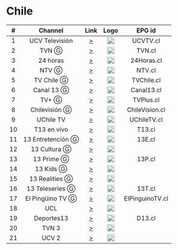 <h1>Chile</h1>

| #  | Channel        | Link  | Logo | EPG id |
|:--:|:--------------:|:-----:|:----:|:------:|
| 1  | UCV Televisión | [>](https://unlimited1-cl-isp.dps.live/ucvtv2/ucvtv2.smil/playlist.m3u8) | <img height="20" src="https://i.imgur.com/2VL4Pts.png"/> | UCVTV.cl |
| 2  | TVN Ⓖ | [>](https://sktv-forwarders.7m.pl/get.php?x=TVN) | <img height="20" src="https://i.imgur.com/WoN1dai.png"/> | TVN.cl |
| 3  | 24 horas | [>](https://mdstrm.com/live-stream-playlist/57d1a22064f5d85712b20dab.m3u8) | <img height="20" src="https://i.imgur.com/0rF6Kub.png"/> | 24Horas.cl |
| 4  | NTV Ⓖ | [>](https://mdstrm.com/live-stream-playlist/5aaabe9e2c56420918184c6d.m3u8) | <img height="20" src="https://i.imgur.com/pt2Kj1A.png"/> | NTV.cl |
| 5  | TV Chile Ⓖ | [>](https://mdstrm.com/live-stream-playlist/533adcc949386ce765657d7c.m3u8) | <img height="20" src="https://i.imgur.com/yCL888l.png"/> | TVChile.cl |
| 6  | Canal 13 Ⓖ | [>](https://sktv-forwarders.7m.pl/get.php?x=Canal13) | <img height="20" src="https://i.imgur.com/JIo1HBs.png"/> | Canal13.cl |
| 7  | TV+ Ⓖ | [>](https://mdstrm.com/live-stream-playlist/5c0e8b19e4c87f3f2d3e6a59.m3u8) | <img height="20" src="https://i.imgur.com/NtuZIEJ.png"/> | TVPlus.cl |
| 8  | Chilevisión Ⓖ | [>](https://sktv-forwarders.7m.pl/get.php?x=Chilevision) | <img height="20" src="https://i.imgur.com/2Pu8yXf.png"/> | ChileVision.cl |
| 9  | UChile TV | [>](https://unlimited1-us.dps.live/uchiletv/uchiletv.smil/playlist.m3u8) | <img height="20" src="https://i.imgur.com/mF2W8Uh.png"/> | UChileTV.cl |
| 10 | T13 en vivo | [>](https://redirector.rudo.video/hls-video/10b92cafdf3646cbc1e727f3dc76863621a327fd/t13/t13.smil/playlist.m3u8) | <img height="20" src="https://i.imgur.com/3CEijac.png"/> | T13.cl |
| 11 | 13 Entretención Ⓖ | [>](https://sktv-forwarders.7m.pl/get.php?x=13Entretencion) | <img height="20" src="https://i.imgur.com/1vTno0m.png"/> | 13E.cl |
| 12 | 13 Cultura Ⓖ | [>](https://sktv-forwarders.7m.pl/get.php?x=13Cultura) | <img height="20" src="https://i.imgur.com/49QkKWv.png"/> |  |
| 13 | 13 Prime Ⓖ | [>](https://sktv-forwarders.7m.pl/get.php?x=13Prime) | <img height="20" src="https://i.imgur.com/YwDFNxs.png"/> | 13P.cl |
| 14 | 13 Kids Ⓖ | [>](https://sktv-forwarders.7m.pl/get.php?x=13Kids) | <img height="20" src="https://i.imgur.com/m6y9AMe.png"/> |  |
| 15 | 13 Realities Ⓖ | [>](https://sktv-forwarders.7m.pl/get.php?x=13Realities) | <img height="20" src="https://i.imgur.com/p1Qpljw.png"/> |  |
| 16 | 13 Teleseries Ⓖ | [>](https://sktv-forwarders.7m.pl/get.php?x=13Teleseries) | <img height="20" src="https://i.imgur.com/aJMBnse.png"/> | 13T.cl |
| 17 | El Pingüino TV Ⓖ | [>](https://sktv-forwarders.7m.pl/get.php?x=ElPinguinoTV) | <img height="20" src="https://i.imgur.com/ohXs2NV.png"/> | ElPinguinoTV.cl |
| 18 | UCL | [>](https://redirector.rudo.video/hls-video/c54ac2799874375c81c1672abb700870537c5223/ucl/ucl.smil/playlist.m3u8) | <img height="20" src="https://i.imgur.com/JxqVHPX.png"/> |  |
| 19 | Deportes13 | [>](https://redirector.rudo.video/hls-video/ey6283je82983je9823je8jowowiekldk9838274/13d/13d.smil/playlist.m3u8) | <img height="20" src="https://i.imgur.com/GRpxoPf.png"/> | D13.cl |
| 20 | TVN 3 | [>](https://mdstrm.com/live-stream-playlist/5653641561b4eba30a7e4929.m3u8) | <img height="20" src="https://i.imgur.com/84lWqRi.png"/> |  |
| 21 | UCV 2 | [>](https://unlimited1-us.dps.live/ucvtveventos/ucvtveventos.smil/playlist.m3u8) | <img height="20" src="https://i.imgur.com/HeJYFet.png"/> |  |
